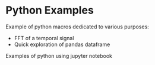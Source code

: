 # Python Examples

Example of python macros dedicated to various purposes:
 - FFT of a temporal signal
 - Quick exploration of pandas dataframe

Examples of python using jupyter notebook
